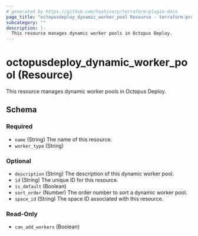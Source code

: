 ```yaml
---
# generated by https://github.com/hashicorp/terraform-plugin-docs
page_title: "octopusdeploy_dynamic_worker_pool Resource - terraform-provider-octopusdeploy"
subcategory: ""
description: |-
  This resource manages dynamic worker pools in Octopus Deploy.
---
```


# octopusdeploy_dynamic_worker_pool (Resource)

This resource manages dynamic worker pools in Octopus Deploy.



<!-- schema generated by tfplugindocs -->
## Schema

### Required

- `name` (String) The name of this resource.
- `worker_type` (String)

### Optional

- `description` (String) The description of this dynamic worker pool.
- `id` (String) The unique ID for this resource.
- `is_default` (Boolean)
- `sort_order` (Number) The order number to sort a dynamic worker pool.
- `space_id` (String) The space ID associated with this resource.

### Read-Only

- `can_add_workers` (Boolean)


